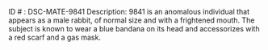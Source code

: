 ID # : DSC-MATE-9841
Description: 9841 is an anomalous individual that appears as a male rabbit, of normal size and with a frightened mouth. The subject is known to wear a blue bandana on its head and accessorizes with a red scarf and a gas mask.